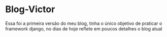 ﻿# Blog-Victor
 
Essa foi a primeira versão do meu blog, tinha o único objetivo de praticar o framework django, no dias de hoje reflete em poucos detalhes o blog atual
